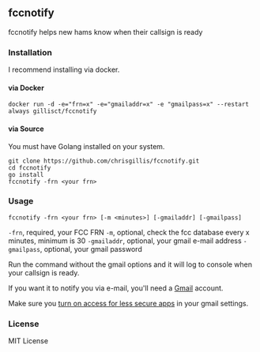 ## fccnotify

fccnotify helps new hams know when their callsign is ready

### Installation

I recommend installing via docker.

#### via Docker

```
docker run -d -e="frn=x" -e="gmailaddr=x" -e "gmailpass=x" --restart always gillisct/fccnotify
```

#### via Source

You must have Golang installed on your system.

```
git clone https://github.com/chrisgillis/fccnotify.git
cd fccnotify
go install
fccnotify -frn <your frn>
```

### Usage

`fccnotify -frn <your frn> [-m <minutes>] [-gmailaddr] [-gmailpass]`

`-frn`, required, your FCC FRN
`-m`, optional, check the fcc database every x minutes, minimum is 30
`-gmailaddr`, optional, your gmail e-mail address
`-gmailpass`, optional, your gmail password

Run the command without the gmail options and it will log to console when your callsign is ready.

If you want it to notify you via e-mail, you'll need a [Gmail](http://www.gmail.com/) account.

Make sure you [turn on access for less secure apps](https://www.google.com/settings/u/1/security/lesssecureapps) in your gmail settings.

### License

MIT License
